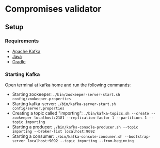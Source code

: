 # Compromises validator

## Setup

### Requirements

- [Apache Kafka](https://kafka.apache.org/downloads)
- [Java](https://www.oracle.com/technetwork/java/javase/downloads/jdk8-downloads-2133151.html)
- [Gradle](https://gradle.org/)

### Starting Kafka

Open terminal at kafka home and run the following commands:

 - Starting zookeeper: `./bin/zookeeper-server-start.sh config/zookeeper.properties`
 - Starting kafka-server: `./bin/kafka-server-start.sh config/server.properties`
 - Creating a topic called "importing": `./bin/kafka-topics.sh --create --zookeeper localhost:2181 --replication-factor 1 --partitions 1 --topic importing`
 - Starting a producer: `./bin/kafka-console-producer.sh --topic importing --broker-list localhost:9092`
 - Starting a consumer: `./bin/kafka-console-consumer.sh --bootstrap-server localhost:9092 --topic importing --from-beginning`
 
